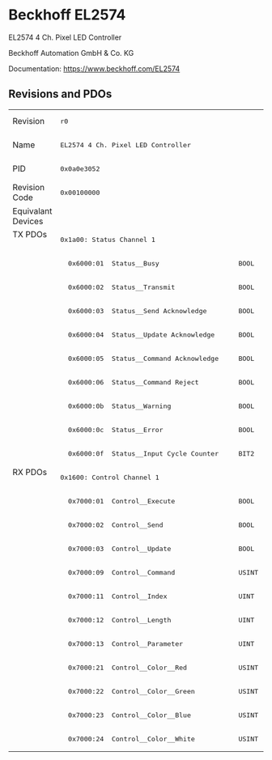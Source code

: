 # Beckhoff EL2574

EL2574 4 Ch. Pixel LED Controller

Beckhoff Automation GmbH & Co. KG

Documentation: <a href="https://www.beckhoff.com/EL2574">https://www.beckhoff.com/EL2574</a>

## Revisions and PDOs
<table>
<tr >
<td class="first">Revision</td>
<td ><pre>r0</pre></td>
</tr>
<tr >
<td class="first">Name</td>
<td ><pre>EL2574 4 Ch. Pixel LED Controller</pre></td>
</tr>
<tr >
<td class="first">PID</td>
<td ><pre>0x0a0e3052</pre></td>
</tr>
<tr >
<td class="first">Revision Code</td>
<td ><pre>0x00100000</pre></td>
</tr>
<tr >
<td class="first">Equivalant Devices</td>
<td ></td>
</tr>
<tr class="txpdo pdosection">
<td class="first" rowspan=10 valign=top>TX PDOs</td>
<td><pre>0x1a00: Status Channel 1</pre></td>
<td></td>
</tr>
<tr class="txpdo">
<td ><pre>  0x6000:01  Status__Busy                    BOOL</pre></td>
</tr>
<tr class="txpdo">
<td ><pre>  0x6000:02  Status__Transmit                BOOL</pre></td>
</tr>
<tr class="txpdo">
<td ><pre>  0x6000:03  Status__Send Acknowledge        BOOL</pre></td>
</tr>
<tr class="txpdo">
<td ><pre>  0x6000:04  Status__Update Acknowledge      BOOL</pre></td>
</tr>
<tr class="txpdo">
<td ><pre>  0x6000:05  Status__Command Acknowledge     BOOL</pre></td>
</tr>
<tr class="txpdo">
<td ><pre>  0x6000:06  Status__Command Reject          BOOL</pre></td>
</tr>
<tr class="txpdo">
<td ><pre>  0x6000:0b  Status__Warning                 BOOL</pre></td>
</tr>
<tr class="txpdo">
<td ><pre>  0x6000:0c  Status__Error                   BOOL</pre></td>
</tr>
<tr class="txpdo">
<td ><pre>  0x6000:0f  Status__Input Cycle Counter     BIT2</pre></td>
</tr>
<tr class="rxpdo pdosection">
<td class="first" rowspan=12 valign=top>RX PDOs</td>
<td><pre>0x1600: Control Channel 1</pre></td>
<td></td>
</tr>
<tr class="rxpdo">
<td ><pre>  0x7000:01  Control__Execute                BOOL</pre></td>
</tr>
<tr class="rxpdo">
<td ><pre>  0x7000:02  Control__Send                   BOOL</pre></td>
</tr>
<tr class="rxpdo">
<td ><pre>  0x7000:03  Control__Update                 BOOL</pre></td>
</tr>
<tr class="rxpdo">
<td ><pre>  0x7000:09  Control__Command                USINT</pre></td>
</tr>
<tr class="rxpdo">
<td ><pre>  0x7000:11  Control__Index                  UINT</pre></td>
</tr>
<tr class="rxpdo">
<td ><pre>  0x7000:12  Control__Length                 UINT</pre></td>
</tr>
<tr class="rxpdo">
<td ><pre>  0x7000:13  Control__Parameter              UINT</pre></td>
</tr>
<tr class="rxpdo">
<td ><pre>  0x7000:21  Control__Color__Red             USINT</pre></td>
</tr>
<tr class="rxpdo">
<td ><pre>  0x7000:22  Control__Color__Green           USINT</pre></td>
</tr>
<tr class="rxpdo">
<td ><pre>  0x7000:23  Control__Color__Blue            USINT</pre></td>
</tr>
<tr class="rxpdo">
<td ><pre>  0x7000:24  Control__Color__White           USINT</pre></td>
</tr>
</table>
